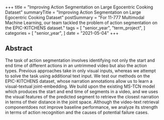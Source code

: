 +++
title = "Improving Action Segmentation on Large Egocentric Cooking Dataset"
summaryTitle = "Improving Action Segmentation on Large Egocentric Cooking Dataset"
postSummary = "For 11-777 Multimodal Machine Learning, our team tackled the problem of action segmentation on the EPIC-KITCHENS dataset."
tags = [
    "senior_year",
    "term_project",
]
categories = [
    "senior_year",
]
date = "2021-05-04"
+++

## Abstract
The task of action segmentation involves identifying not only the start and end time of different actions in an untrimmed video but also the action types. Previous approaches take in only visual inputs,  whereas we attempt to  solve the task using additional text input. We test our methods on the EPIC-KITCHENS dataset, whose narration annotations allow us to learn a visual-textual joint-embedding. We build upon the existing MS-TCN model which produces the start and end time of segments in a video, and we uses the visual features of the predicted segment to retrieve the closest narration in terms of their distance in the joint space. Although the video-text retrieval componentdoes not improve baseline performance, we analyze its strength in terms of action recognition and the causes of potential failure cases. 